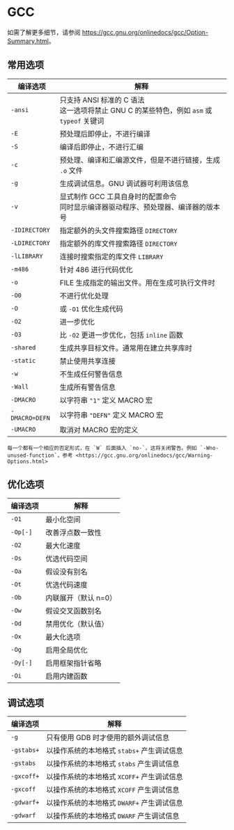 # GCC

如需了解更多细节，请参阅 <https://gcc.gnu.org/onlinedocs/gcc/Option-Summary.html>。

## 常用选项

| 编译选项       | 解释                                                                                        |
| -------------- | ------------------------------------------------------------------------------------------- |
| `-ansi`        | 只支持 ANSI 标准的 C 语法<br>这一选项将禁止 GNU C 的某些特色，例如 `asm` 或 `typeof` 关键词 |
| `-E`           | 预处理后即停止，不进行编译                                                                  |
| `-S`           | 编译后即停止，不进行汇编                                                                    |
| `-c`           | 预处理、编译和汇编源文件，但是不进行链接，生成 `.o` 文件                                    |
| `-g`           | 生成调试信息。GNU 调试器可利用该信息                                                        |
| `-v`           | 显式制作 GCC 工具自身时的配置命令<br>同时显示编译器驱动程序、预处理器、编译器的版本号       |
| `-IDIRECTORY`  | 指定额外的头文件搜索路径 `DIRECTORY`                                                        |
| `-LDIRECTORY`  | 指定额外的库文件搜索路径 `DIRECTORY`                                                        |
| `-lLIBRARY`    | 连接时搜索指定的库文件 `LIBRARY`                                                            |
| `-m486`        | 针对 486 进行代码优化                                                                       |
| `-o`           | FILE 生成指定的输出文件。用在生成可执行文件时                                               |
| `-O0`          | 不进行优化处理                                                                              |
| `-O`           | 或 `-O1` 优化生成代码                                                                       |
| `-O2`          | 进一步优化                                                                                  |
| `-O3`          | 比 `-O2` 更进一步优化，包括 `inline` 函数                                                   |
| `-shared`      | 生成共享目标文件。通常用在建立共享库时                                                      |
| `-static`      | 禁止使用共享连接                                                                            |
| `-w`           | 不生成任何警告信息                                                                          |
| `-Wall`        | 生成所有警告信息                                                                            |
| `-DMACRO`      | 以字符串 `"1"` 定义 MACRO 宏                                                                |
| `-DMACRO=DEFN` | 以字符串 `"DEFN"` 定义 MACRO 宏                                                             |
| `-UMACRO`      | 取消对 MACRO 宏的定义                                                                       |

```{note}
每一个都有一个相应的否定形式，在 `W` 后面插入 `no-`，这将关闭警告。例如 `-Wno-unused-function`，参考 <https://gcc.gnu.org/onlinedocs/gcc/Warning-Options.html>
```

## 优化选项

| 编译选项 | 解释                 |
| -------- | -------------------- |
| `-O1`    | 最小化空间           |
| `-Op[-]` | 改善浮点数一致性     |
| `-O2`    | 最大化速度           |
| `-Os`    | 优选代码空间         |
| `-Oa`    | 假设没有别名         |
| `-Ot`    | 优选代码速度         |
| `-Ob`    | 内联展开（默认 n=0） |
| `-Ow`    | 假设交叉函数别名     |
| `-Od`    | 禁用优化（默认值）   |
| `-Ox`    | 最大化选项           |
| `-Og`    | 启用全局优化         |
| `-Oy[-]` | 启用框架指针省略     |
| `-Oi`    | 启用内建函数         |

## 调试选项

| 编译选项   | 解释                                       |
| ---------- | ------------------------------------------ |
| `-g`       | 只有使用 GDB 时才使用的额外调试信息        |
| `-gstabs+` | 以操作系统的本地格式 `stabs+` 产生调试信息 |
| `-gstabs`  | 以操作系统的本地格式 `stabs` 产生调试信息  |
| `-gxcoff+` | 以操作系统的本地格式 `XCOFF+` 产生调试信息 |
| `-gxcoff`  | 以操作系统的本地格式 `XCOFF` 产生调试信息  |
| `-gdwarf+` | 以操作系统的本地格式 `DWARF+` 产生调试信息 |
| `-gdwarf`  | 以操作系统的本地格式 `DWARF` 产生调试信息  |
